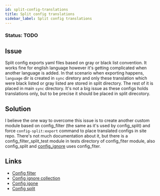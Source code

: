 ```yaml
---
id: split-config-translations
title: Split config translations
sidebar_label: Split config translations
---
```

### Status: TODO

## Issue

Split config exports yaml files based on gray or black list convention. It works fine for english language however it's getting complicated when another language is added. In that scenario when exporting happens, `language` dir is created in `sync` diretory and only these translation which were black listed or gray listed are stored in split directory. The rest of it is placed in main `sync` directory. It's not a big issue as these configs
holds translations only, but to be precise it should be placed in split direcotory.

## Solution

I believe the one way to overcome this issue is to create another custom module based on config_filter (the same as it's used by config_split) and force `config-split:export` command to place translated configs in site repo. There's not much documentation about it, but there is a config_filter_split_test module in tests directory of config_fiter module, also config_split and [config_ignore](https://git.drupalcode.org/project/config_ignore/tree/8.x-2.x) uses config_fiter.

## Links

 - [Config filter](https://git.drupalcode.org/project/config_filter)
 - [Config ignore collection](https://git.drupalcode.org/project/config_ignore_collection/tree/8.x-1.x/)
 - [Config igone](https://git.drupalcode.org/project/config_ignore)
 - [Config split](https://git.drupalcode.org/project/config_split)
